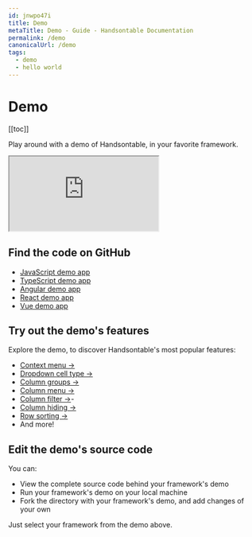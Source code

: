```yaml
---
id: jnwpo47i
title: Demo
metaTitle: Demo - Guide - Handsontable Documentation
permalink: /demo
canonicalUrl: /demo
tags:
  - demo
  - hello world
---
```


# Demo

[[toc]]

Play around with a demo of Handsontable, in your favorite framework.

<div class="example-container"><iframe
    src="https://handsontable.github.io/handsontable/examples/11.1.0/docs/js/demo/"
    allow="accelerometer; ambient-light-sensor; camera; encrypted-media; geolocation; gyroscope; hid; microphone;
      midi; payment; usb; vr; xr-spatial-tracking"
    sandbox="allow-forms allow-modals allow-popups allow-presentation allow-same-origin allow-scripts"
  ></iframe></div>

## Find the code on GitHub

- [JavaScript demo app](https://github.com/handsontable/handsontable/tree/develop/examples/11.1.0/docs/js/demo/)
- [TypeScript demo app](https://github.com/handsontable/handsontable/tree/develop/examples/11.1.0/docs/ts/demo/)
- [Angular demo app](https://github.com/handsontable/handsontable/tree/develop/examples/11.1.0/docs/angular/demo/)
- [React demo app](https://github.com/handsontable/handsontable/tree/develop/examples/11.1.0/docs/react/demo/)
- [Vue demo app](https://github.com/handsontable/handsontable/tree/develop/examples/11.1.0/docs/vue/demo/)

## Try out the demo's features

Explore the demo, to discover Handsontable's most popular features:

- [Context menu &#8594;](@/guides/accessories-and-menus/context-menu.md)
- [Dropdown cell type &#8594;](@/guides/cell-types/dropdown-cell-type.md)
- [Column groups &#8594;](@/guides/columns/column-groups.md)
- [Column menu &#8594;](@/guides/columns/column-menu.md)
- [Column filter &#8594;](@/guides/columns/column-filter.md)-
- [Column hiding &#8594;](@/guides/columns/column-hiding.md)
- [Row sorting &#8594;](@/guides/rows/row-sorting.md)
- And more!

## Edit the demo's source code

You can:
- View the complete source code behind your framework's demo
- Run your framework's demo on your local machine
- Fork the directory with your framework's demo, and add changes of your own

Just select your framework from the demo above.
